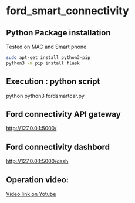 # ford_smart_connectivity
## Python Package installation
  Tested on MAC and Smart phone
   ```bash
   sudo apt-get install python3-pip
   python3 -m pip install flask
   ```
## Execution : python script 
python python3 fordsmartcar.py 
## Ford connectivity API gateway
http://127.0.0.1:5000/
## Ford connectivity dashbord
http://127.0.0.1:5000/dash

## Operation video:
 [Video link on Yotube](https://youtu.be/k6EXuPOXjd8)
